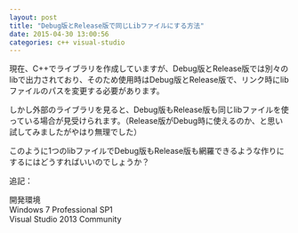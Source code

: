 ```yaml
---
layout: post
title: "Debug版とRelease版で同じLibファイルにする方法"
date: 2015-04-30 13:00:56
categories: c++ visual-studio
---
```

<p>現在、C++でライブラリを作成していますが、Debug版とRelease版では別々のlibで出力されており、そのため使用時はDebug版とRelease版で、リンク時にlibファイルのパスを変更する必要があります。</p>

<p>しかし外部のライブラリを見ると、Debug版もRelease版も同じlibファイルを使っている場合が見受けられます。（Release版がDebug時に使えるのか、と思い試してみましたがやはり無理でした）</p>

<p>このように1つのlibファイルでDebug版もRelease版も網羅できるような作りにするにはどうすればいいのでしょうか？</p>

<p>追記：</p>

<p>開発環境<br>
Windows 7 Professional SP1<br>
Visual Studio 2013 Community</p>
